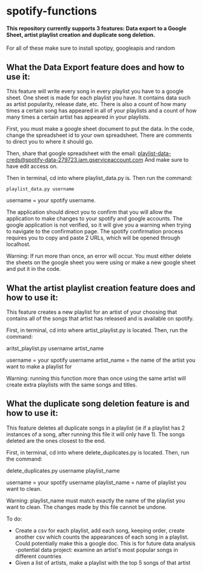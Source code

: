 # spotify-functions

#### This repository currently supports 3 features: Data export to a Google Sheet, artist playlist creation and duplicate song deletion. 

For all of these make sure to install spotipy, googleapis and random



## What the Data Export feature does and how to use it:

This feature will write every song in every playlist you have to a google sheet. One sheet is made for each playlist you have. It contains data such as artist popularity, release date, etc. There is also a count of how many times a certain song has appeared in all of your playlists and a count of how many times a certain artist has appeared in your playlists.

First, you must make a google sheet document to put the data. In the code, change the spreadsheet id to your own spreadsheet. There are comments to direct you to where it should go.

Then, share that google spreadsheet with the email:
    playlist-data-creds@spotify-data-279723.iam.gserviceaccount.com
And make sure to have edit access on.

Then in terminal, cd into where playlist_data.py is. Then run the command:

`playlist_data.py username`

username = your spotify username.

The application should direct you to confirm that you will allow the application to make changes to your spotify and google accounts. The google application is not verified, so it will give you a warning when trying to navigate to the confirmation page. The spotify confirmation process requires you to copy and paste 2 URLs, which will be opened through localhost.

Warning: 
If run more than once, an error will occur. You must either delete the sheets on the google sheet you were using or make a new google sheet and put it in the code.



## What the artist playlist creation feature does and how to use it:

This feature creates a new playlist for an artist of your choosing that contains all of the songs that artist has released and is available on spotify.

First, in terminal, cd into where artist_playlist.py is located. Then, run the command:

aritst_playlist.py username artist_name

username = your spotify username 
artist_name = the name of the artist you want to make a playlist for

Warning: running this function more than once using the same artist will create extra playlists with the same songs and titles.



## What the duplicate song deletion feature is and how to use it:

This feature deletes all duplicate songs in a playlist (ie if a playlist has 2 instances of a song, after running this file it will only have 1). The songs deleted are the ones closest to the end.

First, in terminal, cd into where delete_duplicates.py is located. Then, run the command:

delete_duplicates.py username playlist_name

username = your spotify username
playlist_name = name of playlist you want to clean.

Warning: playlist_name must match exactly the name of the playlist you want to clean. The changes made by this file cannot be undone. 








To do:
- Create a csv for each playlist, add each song, keeping order, create another csv which counts the appearances of each song in a playlist. Could potentially make this a google doc. This is for future data analysis
  -potential data project: examine an artist's most popular songs in different countries
- Given a list of artists, make a playlist with the top 5 songs of that artist 

